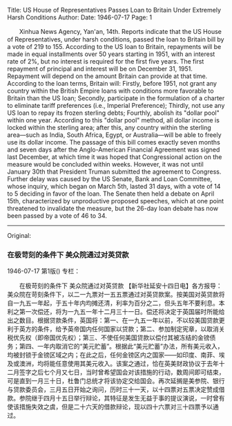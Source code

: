 Title: US House of Representatives Passes Loan to Britain Under Extremely Harsh Conditions
Author:
Date: 1946-07-17
Page: 1

　　Xinhua News Agency, Yan'an, 14th. Reports indicate that the US House of Representatives, under harsh conditions, passed the loan to Britain bill by a vote of 219 to 155. According to the US loan to Britain, repayments will be made in equal installments over 50 years starting in 1951, with an interest rate of 2%, but no interest is required for the first five years. The first repayment of principal and interest will be on December 31, 1951. Repayment will depend on the amount Britain can provide at that time. According to the loan terms, Britain will: Firstly, before 1951, not grant any country within the British Empire loans with conditions more favorable to Britain than the US loan; Secondly, participate in the formulation of a charter to eliminate tariff preferences (i.e., Imperial Preference); Thirdly, not use any US loan to repay its frozen sterling debts; Fourthly, abolish its "dollar pool" within one year. According to this "dollar pool" method, all dollar income is locked within the sterling area; after this, any country within the sterling area—such as India, South Africa, Egypt, or Australia—will be able to freely use its dollar income. The passage of this bill comes exactly seven months and seven days after the Anglo-American Financial Agreement was signed last December, at which time it was hoped that Congressional action on the measure would be concluded within weeks. However, it was not until January 30th that President Truman submitted the agreement to Congress. Further delay was caused by the US Senate, Bank and Loan Committee, whose inquiry, which began on March 5th, lasted 31 days, with a vote of 14 to 5 deciding in favor of the loan. The Senate then held a debate on April 15th, characterized by unproductive proposed speeches, which at one point threatened to invalidate the measure, but the 26-day loan debate has now been passed by a vote of 46 to 34.



<hr /> 

Original: 


### 在极苛刻的条件下  美众院通过对英贷款

1946-07-17
第1版()
专栏：

　　在极苛刻的条件下
    美众院通过对英贷款
    【新华社延安十四日电】各方报导：美众院在苛刻条件下，以二一九票对一五五票通过对英贷款案。按美国对英贷款将自一九五一年起，于五十年内均摊还清，利率为百分之二，但头五年不要利息。本利之第一次偿还，将为一九五一年十二月三十一日。偿还将决定于英国届时所能给出之数目。根据贷款条件，英国将：第一、在一九五一年以前，不以较美国贷款更利于英方的条件，给予英帝国内任何国家以贷款；第二、参加制定宪章，以取消关税优先权（即帝国优先权）；第三、不使任何美国贷款以偿付其被冻结的金镑债务；第四、一年内取消它的“美元贮蓄”。根据此“美元贮蓄”办法，所有美元收入，均被封锁于金镑区域之内；在此之后，任何金镑区内之国家——如印度、南菲、埃及或澳洲，均将能任意使用其美元收入。该案之通过，恰在英美财政协议于去年十二月签字之后七个月又七日，当时曾希望国会对该措施的行动，数周间即可结束，可是直到一月三十日，杜鲁门总统才将该协定交给国会。再次延搁是美参院、银行与贷款委员会，三月五日开始之询问，历时三十一天，以十四票对五票决定赞成借款。参院继于四月十五日举行辩论，其特征是发生无益于事的提议演说，一时曾有使该措施失效之虞，但是二十六天的借款辩论，现以四十六票对三十四票予以通过。
